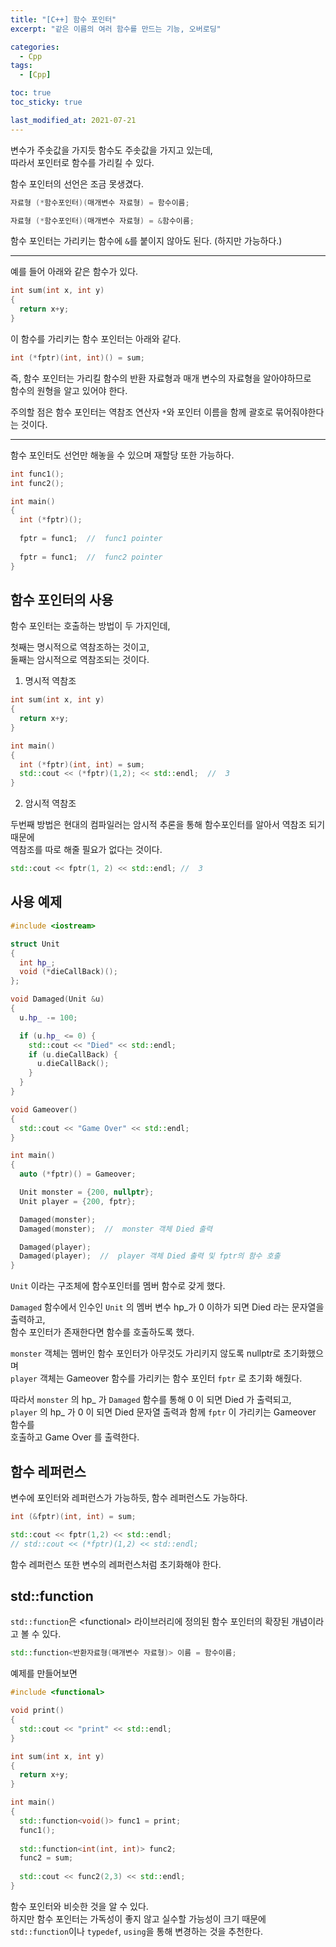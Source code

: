 ```yaml
---
title: "[C++] 함수 포인터"
excerpt: "같은 이름의 여러 함수를 만드는 기능, 오버로딩"

categories:
  - Cpp
tags:
  - [Cpp]

toc: true
toc_sticky: true

last_modified_at: 2021-07-21
---
```


변수가 주솟값을 가지듯 함수도 주솟값을 가지고 있는데,   
따라서 포인터로 함수를 가리킬 수 있다.

함수 포인터의 선언은 조금 못생겼다.

```cpp
자료형 (*함수포인터)(매개변수 자료형) = 함수이름;

자료형 (*함수포인터)(매개변수 자료형) = &함수이름;
```

함수 포인터는 가리키는 함수에 `&`를 붙이지 않아도 된다. (하지만 가능하다.)

___

예를 들어 아래와 같은 함수가 있다.

```cpp
int sum(int x, int y)
{
  return x+y;
}
```

이 함수를 가리키는 함수 포인터는 아래와 같다.

```cpp
int (*fptr)(int, int)() = sum;
```

즉, 함수 포인터는 가리킬 함수의 반환 자료형과 매개 변수의 자료형을 알아야하므로   
함수의 원형을 알고 있어야 한다.

주의할 점은 함수 포인터는 역참조 연산자 `*`와 포인터 이름을 함께 괄호로 묶어줘야한다는 것이다.

___

함수 포인터도 선언만 해놓을 수 있으며 재할당 또한 가능하다.

```cpp
int func1();
int func2();

int main()
{
  int (*fptr)();
  
  fptr = func1;  //  func1 pointer
  
  fptr = func1;  //  func2 pointer
}
```

## 함수 포인터의 사용

함수 포인터는 호출하는 방법이 두 가지인데,

첫째는 명시적으로 역참조하는 것이고,   
둘째는 암시적으로 역참조되는 것이다.

1. 명시적 역참조

```cpp
int sum(int x, int y)
{
  return x+y;
}

int main()
{
  int (*fptr)(int, int) = sum;
  std::cout << (*fptr)(1,2); << std::endl;  //  3
}
```

2. 암시적 역참조

두번째 방법은 현대의 컴파일러는 암시적 추론을 통해 함수포인터를 알아서 역참조 되기 때문에   
역참조를 따로 해줄 필요가 없다는 것이다.

```cpp
std::cout << fptr(1, 2) << std::endl; //  3
```

## 사용 예제

```cpp
#include <iostream>

struct Unit
{
  int hp_;
  void (*dieCallBack)();
};

void Damaged(Unit &u)
{
  u.hp_ -= 100;

  if (u.hp_ <= 0) {
    std::cout << "Died" << std::endl;
    if (u.dieCallBack) {
      u.dieCallBack();
    }
  }
}

void Gameover()
{
  std::cout << "Game Over" << std::endl;
}

int main()
{
  auto (*fptr)() = Gameover;

  Unit monster = {200, nullptr};
  Unit player = {200, fptr};

  Damaged(monster);
  Damaged(monster);  //  monster 객체 Died 출력

  Damaged(player);
  Damaged(player);  //  player 객체 Died 출력 및 fptr의 함수 호출
}
```

`Unit` 이라는 구조체에 함수포인터를 멤버 함수로 갖게 했다.

`Damaged` 함수에서 인수인 `Unit` 의 멤버 변수 hp_가 0 이하가 되면 Died 라는 문자열을 출력하고,   
함수 포인터가 존재한다면 함수를 호출하도록 했다.

`monster` 객체는 멤버인 함수 포인터가 아무것도 가리키지 않도록 nullptr로 초기화했으며   
`player` 객체는 Gameover 함수를 가리키는 함수 포인터 `fptr` 로 초기화 해줬다.

따라서 `monster` 의 hp_ 가 `Damaged` 함수를 통해 0 이 되면 Died 가 출력되고,   
`player` 의 hp_ 가 0 이 되면 Died 문자열 출력과 함께 `fptr` 이 가리키는 Gameover 함수를   
호출하고 Game Over 를 출력한다.

## 함수 레퍼런스

변수에 포인터와 레퍼런스가 가능하듯, 함수 레퍼런스도 가능하다.

```cpp
int (&fptr)(int, int) = sum;

std::cout << fptr(1,2) << std::endl;
// std::cout << (*fptr)(1,2) << std::endl;
```

함수 레퍼런스 또한 변수의 레퍼런스처럼 초기화해야 한다.    

## std::function

`std::function`은 \<functional> 라이브러리에 정의된 함수 포인터의 확장된 개념이라고 볼 수 있다.

```cpp
std::function<반환자료형(매개변수 자료형)> 이름 = 함수이름;
```

예제를 만들어보면

```cpp
#include <functional>

void print()
{
  std::cout << "print" << std::endl;
}

int sum(int x, int y)
{
  return x+y;
}

int main()
{
  std::function<void()> func1 = print;
  func1();
  
  std::function<int(int, int)> func2;
  func2 = sum;
  
  std::cout << func2(2,3) << std::endl;
}
```

함수 포인터와 비슷한 것을 알 수 있다.   
하지만 함수 포인터는 가독성이 좋지 않고 실수할 가능성이 크기 때문에   
`std::function`이나 `typedef`, `using`을 통해 변경하는 것을 추천한다.